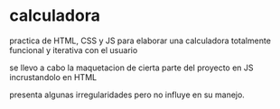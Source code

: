 # calculadora
practica de HTML, CSS y JS para elaborar una calculadora totalmente funcional y iterativa con el usuario

se llevo a cabo la maquetacion de cierta parte del proyecto en JS incrustandolo en HTML

presenta algunas irregularidades pero no influye en su manejo.
